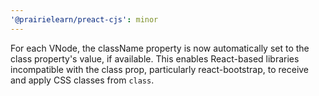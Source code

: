 ```yaml
---
'@prairielearn/preact-cjs': minor
---
```


For each VNode, the className property is now automatically set to the class property's value, if available. This enables React-based libraries incompatible with the class prop, particularly react-bootstrap, to receive and apply CSS classes from `class`.
